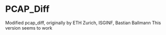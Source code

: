 # PCAP_Diff
Modified pcap_diff, originally by ETH Zurich, ISGINF, Bastian Ballmann
This version seems to work
